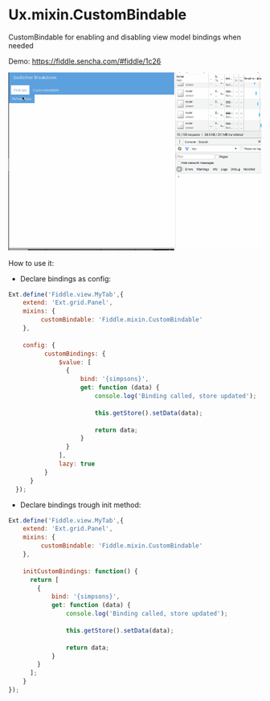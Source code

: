 # Ux.mixin.CustomBindable
CustomBindable for enabling and disabling view model bindings when needed

Demo: https://fiddle.sencha.com/#fiddle/1c26

![Alt Text](https://github.com/vadimpopa/Ux.mixin.CustomBindable/blob/master/example/bindings.gif)


How to use it:

- Declare bindings as config:
```javascript
Ext.define('Fiddle.view.MyTab',{
    extend: 'Ext.grid.Panel',
    mixins: {
         customBindable: 'Fiddle.mixin.CustomBindable'
    },
    
    config: {
          customBindings: {
              $value: [
                {
                    bind: '{simpsons}',
                    get: function (data) {
                        console.log('Binding called, store updated');
                        
                        this.getStore().setData(data);
                        
                        return data;
                    }
                }
              ],
              lazy: true
          }
      }
  });
```

- Declare bindings trough init method:
```javascript
Ext.define('Fiddle.view.MyTab',{
    extend: 'Ext.grid.Panel',
    mixins: {
         customBindable: 'Fiddle.mixin.CustomBindable'
    },
    
    initCustomBindings: function() {
      return [
        {
            bind: '{simpsons}',
            get: function (data) {
                console.log('Binding called, store updated');
                
                this.getStore().setData(data);
                
                return data;
            }
        }
      ];
	}
});
```
